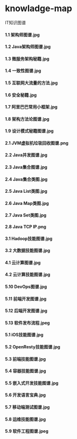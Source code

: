 # knowladge-map
IT知识图谱
#### 1.1 架构师图谱.jpg
#### 1.2 Java架构师图谱.jpg
#### 1.3 微服务架构秘籍.jpg
#### 1.4 一致性图谱.jpg
#### 1.5 互联网大流量的方法.jpg
#### 1.6 安全秘籍.jpg
#### 1.7 阿里巴巴常用小框架.jpg
#### 1.8 架构方法论图谱.jpg
#### 1.9 设计模式秘籍图谱.jpg
#### 2.1 JVM虚拟机垃圾回收图谱.png
#### 2.2 Java并发图谱.jpg
#### 2.3 Java集合图谱.jpg
#### 2.4 Java集合类图.jpg
#### 2.5 Java List类图.jpg
#### 2.6 Java Map类图.jpg
#### 2.7 Java Set类图.jpg
#### 2.8 Java TCP IP.png
#### 3.1 Hadoop技能图谱.jpg
#### 3.2 大数据技能图谱.jpg
#### 4.1 云计算图谱.jpg
#### 4.2 云计算技能图谱.jpg
#### 5.10 DevOps图谱.jpg
#### 5.11 前端开发图谱.jpg
#### 5.12 后端开发图谱.jpg
#### 5.13 软件发布流程.jpeg
#### 5.1 iOS技能图谱.jpg
#### 5.2 OpenResty技能图谱.jpg
#### 5.3 前端技能图谱.jpg
#### 5.4 容器技能图谱.jpg
#### 5.5 嵌入式开发技能图谱.jpg
#### 5.6 开发语言宝典.jpg
#### 5.7 移动端测试图谱.jpg
#### 5.8 运维技能图谱.jpg
#### 5.9 软件工程图谱.jpeg
